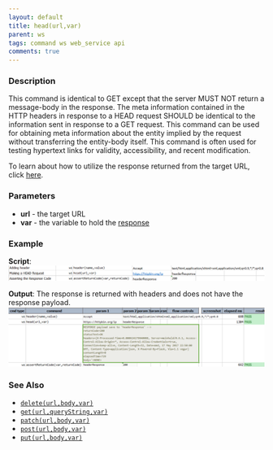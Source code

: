 ```yaml
---
layout: default
title: head(url,var)
parent: ws
tags: command ws web_service api
comments: true
---
```



### Description
This command is identical to GET except that the server MUST NOT return a message-body in the response. The meta 
information contained in the HTTP headers in response to a HEAD request SHOULD be identical to the information sent 
in response to a GET request. This command can be used for obtaining meta information about the entity implied by the 
request without transferring the entity-body itself. This command is often used for testing hypertext links for 
validity, accessibility, and recent modification.

To learn about how to utilize the response returned from the target URL, click [here](index#http-response).


### Parameters
- **url** - the target URL
- **var** - the variable to hold the [response](index#http-response)


### Example
**Script**:<br/>
![](image/head_01.png)

**Output**: The response is returned with headers and does not have the response payload.<br/>
![](image/head_02.png)


### See Also
- [`delete(url,body,var)`](delete(url,body,var))
- [`get(url,queryString,var)`](get(url,queryString,var))
- [`patch(url,body,var)`](patch(url,body,var))
- [`post(url,body,var)`](post(url,body,var))
- [`put(url,body,var)`](put(url,body,var))
